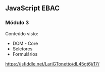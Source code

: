 ##  JavaScript EBAC
### Módulo 3

Conteúdo visto:
* DOM - Core
* Seletores
* Formulários
  
https://jsfiddle.net/LariGTonetto/dL45gt6j/17/
